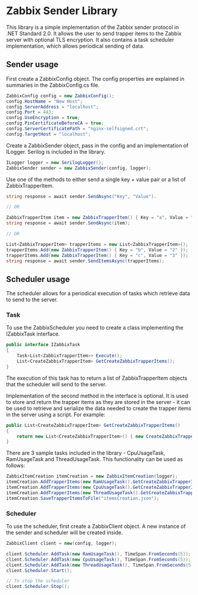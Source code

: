 # Zabbix Sender Library
This library is a simple implementation of the Zabbix sender protocol in .NET Standard 2.0. It allows the user to send trapper items to the Zabbix server with optional TLS encryption. It also contains a task scheduler implementation, which allows periodical sending of data.

## Sender usage
First create a ZabbixConfig object. The config properties are explained in summaries in the ZabbixConfig.cs file.
```csharp
ZabbixConfig config = new ZabbixConfig();
config.HostName = "New Host";
config.ServerAddress = "localhost";
config.Port = 443;
config.UseEncryption = true;
config.PinCertificateBeforeCA = true;
config.ServerCertificatePath = "nginx-selfsigned.crt";
config.TargetHost = "localhost";
```

Create a ZabbixSender object, pass in the config and an implementation of ILogger. Serilog is included in the library.
```csharp
ILogger logger = new SerilogLogger();
ZabbixSender sender = new ZabbixSender(config, logger);
```

Use one of the methods to either send a single key + value pair or a list of ZabbixTrapperItem.
```csharp
string response = await sender.SendAsync("Key", "Value").

// OR

ZabbixTrapperItem item = new ZabbixTrapperItem() { Key = "a", Value = "1" };
string response = await sender.SendAsync(item);

// OR

List<ZabbixTrapperItem> trapperItems = new List<ZabbixTrapperItem>();
trapperItems.Add(new ZabbixTrapperItem() { Key = "b", Value = "2" });
trapperItems.Add(new ZabbixTrapperItem() { Key = "c", Value = "3" });
string response = await sender.SendItemsAsync(trapperItems);
```
## Scheduler usage
The scheduler allows for a periodical execution of tasks which retrieve data to send to the server.
### Task
To use the ZabbixScheduler you need to create a class implementing the IZabbixTask interface.
```csharp
public interface IZabbixTask
{
    Task<List<ZabbixTrapperItem>> Execute();
    List<CreateZabbixTrapperItem> GetCreateZabbixTrapperItems();
}
```
The execution of this task has to return a list of ZabbixTrapperItem objects that the scheduler will send to the server. 


Implementation of the second method in the interface is optional. It is used to store and return the trapper items as they are stored in the server - it can be used to retrieve and serialize the data needed to create the trapper items in the server using a script. For example:
```csharp
public List<CreateZabbixTrapperItem> GetCreateZabbixTrapperItems()
{
    return new List<CreateZabbixTrapperItem>() { new CreateZabbixTrapperItem("RAM usage", "ram.usage", 3, "0", "%") };
}
```
There are 3 sample tasks included in the library - CpuUsageTask, RamUsageTask and ThreadUsageTask. This functionality can be used as follows:
```csharp
ZabbixItemCreation itemCreation = new ZabbixItemCreation(logger);
itemCreation.AddTrapperItems(new RamUsageTask().GetCreateZabbixTrapperItems());
itemCreation.AddTrapperItems(new CpuUsageTask().GetCreateZabbixTrapperItems());
itemCreation.AddTrapperItems(new ThreadUsageTask().GetCreateZabbixTrapperItems());
itemCreation.SaveTrapperItemsToFile("itemsCreation.json");
```
### Scheduler
To use the scheduler, first create a ZabbixClient object. A new instance of the sender and scheduler will be created inside.
```csharp
ZabbixClient client = new(config, logger);

client.Scheduler.AddTask(new RamUsageTask(), TimeSpan.FromSeconds(5));
client.Scheduler.AddTask(new CpuUsageTask(), TimeSpan.FromSeconds(5));
client.Scheduler.AddTask(new ThreadUsageTask(), TimeSpan.FromSeconds(5));
client.Scheduler.Start();

// To stop the scheduler
client.Scheduler.Stop();
```
